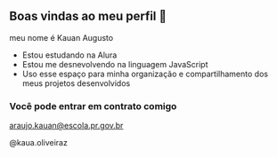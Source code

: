## Boas vindas ao meu perfil 👋

meu nome é Kauan Augusto

 -  Estou estudando na Alura
 -  Estou me desnevolvendo na linguagem JavaScript
 -  Uso esse espaço para minha organização e compartilhamento dos meus projetos desenvolvidos

 ### Você pode entrar em contrato comigo 

 araujo.kauan@escola.pr.gov.br
 
 @kaua.oliveiraz

